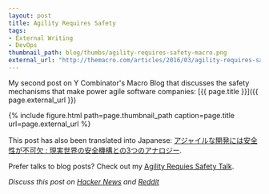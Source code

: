 ```yaml
---
layout: post
title: Agility Requires Safety
tags:
- External Writing
- DevOps
thumbnail_path: blog/thumbs/agility-requires-safety-macro.png
external_url: "http://themacro.com/articles/2016/03/agility-requires-safety/"
---
```


My second post on Y Combinator's Macro Blog that discusses the safety mechanisms that make power agile software
companies: [{{ page.title }}]({{ page.external_url }})

{% include figure.html path=page.thumbnail_path caption=page.title url=page.external_url %}

This post has also been translated into Japanese: [アジャイルな開発には安全性が不可欠 :
現実世界の安全機構との3つのアナロジー](http://postd.cc/agility-requires-safety/).

Prefer talks to blog posts? Check out my [Agility Requies Safety
Talk](http://www.ybrikman.com/writing/2016/02/14/agility-requires-safety/).

*Discuss this post on [Hacker News](https://news.ycombinator.com/item?id=11394993) and
[Reddit](https://www.reddit.com/r/programming/comments/4cp0e9/agility_requires_safety/)*